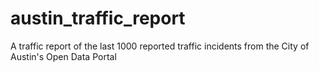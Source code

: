 # austin_traffic_report
A traffic report of the last 1000 reported traffic incidents from the City of Austin's Open Data Portal
